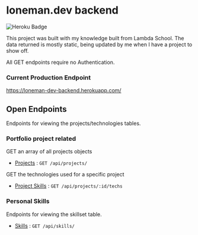 # loneman.dev backend 
![Heroku Badge](http://heroku-badge.herokuapp.com/?app=loneman-dev-backend&root=api/projects/)

This project was built with my knowledge built from Lambda School.
The data returned is mostly static, being updated by me when I have a project to show off.

All GET endpoints require no Authentication.

### Current Production Endpoint
https://loneman-dev-backend.herokuapp.com/

## Open Endpoints

Endpoints for viewing the projects/technologies tables.


### Portfolio project related

GET an array of all projects objects
* [Projects](projects.md) : `GET /api/projects/`

GET the technologies used for a specific project
* [Project Skills](projects.md) : `GET /api/projects/:id/techs`

### Personal Skills 

Endpoints for viewing the skillset table.

* [Skills](accounts/get.md) : `GET /api/skills/`
